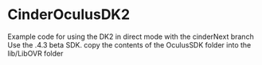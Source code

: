 CinderOculusDK2
===============

Example code for using the DK2 in direct mode with the cinderNext branch
Use the .4.3 beta SDK. copy the contents of the OculusSDK folder into the lib/LibOVR folder 
